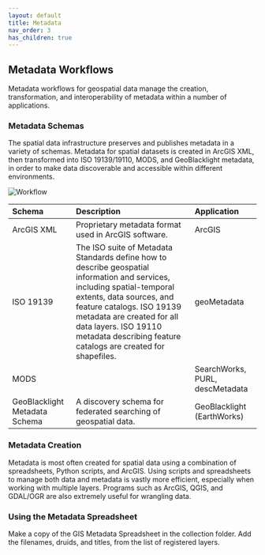 ```yaml
---
layout: default
title: Metadata
nav_order: 3
has_children: true
---
```

## Metadata Workflows

Metadata workflows for geospatial data manage the creation, transformation, and interoperability of metadata within a number of applications.

### Metadata Schemas

The spatial data infrastructure preserves and publishes metadata in a variety of schemas. Metadata for spatial datasets is created in ArcGIS XML, then transformed into ISO 19139/19110, MODS, and GeoBlacklight metadata, in order to make data discoverable and accessible within different environments.

![Workflow](https://github.com/kimdurante/geospatial-data-management/blob/main/images/MDWorkflow.jpg?raw=true)

|Schema|Description|Application|
|:--|:--|:--|
|ArcGIS XML|Proprietary metadata format used in ArcGIS software.|ArcGIS|
|ISO 19139|The ISO suite of Metadata Standards define how to describe geospatial information and services, including spatial-temporal extents, data sources, and feature catalogs. ISO 19139 metadata are created for all data layers. ISO 19110 metadata describing feature catalogs are created for shapefiles.|geoMetadata |
|MODS||SearchWorks, PURL, descMetadata|
|GeoBlacklight Metadata Schema|A discovery schema for federated searching of geospatial data.|GeoBlacklight (EarthWorks)|

### Metadata Creation

Metadata is most often created for spatial data using a combination of spreadsheets, Python scripts, and ArcGIS. Using scripts and spreadsheets to manage both data and metadata is vastly more efficient, especially when working with multiple layers. Programs such as ArcGIS, QGIS, and GDAL/OGR are also extremely useful for wrangling data.

### Using the Metadata Spreadsheet

Make a copy of the GIS Metadata Spreadsheet in the collection folder. Add the filenames, druids, and titles, from the list of registered layers.







